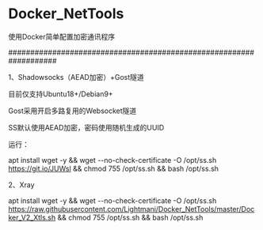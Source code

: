 # Docker_NetTools

使用Docker简单配置加密通讯程序

###################################################################

1、Shadowsocks（AEAD加密）+Gost隧道

目前仅支持Ubuntu18+/Debian9+

Gost采用开启多路复用的Websocket隧道

SS默认使用AEAD加密，密码使用随机生成的UUID

运行：

apt install wget -y && wget --no-check-certificate -O /opt/ss.sh https://git.io/JUWsl && chmod 755 /opt/ss.sh && bash /opt/ss.sh

2、Xray

apt install wget -y && wget --no-check-certificate -O /opt/ss.sh https://raw.githubusercontent.com/Lightmani/Docker_NetTools/master/Docker_V2_Xtls.sh && chmod 755 /opt/ss.sh && bash /opt/ss.sh
